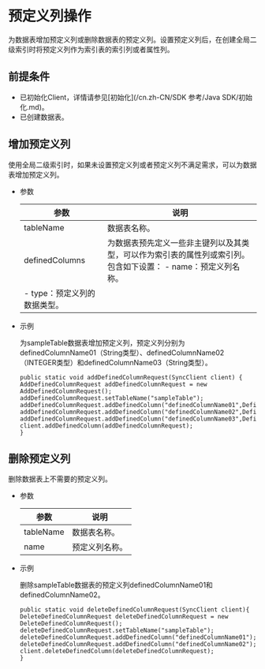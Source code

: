 # 预定义列操作

为数据表增加预定义列或删除数据表的预定义列。设置预定义列后，在创建全局二级索引时将预定义列作为索引表的索引列或者属性列。

## 前提条件

-   已初始化Client，详情请参见[初始化](/cn.zh-CN/SDK 参考/Java SDK/初始化.md)。
-   已创建数据表。

## 增加预定义列

使用全局二级索引时，如果未设置预定义列或者预定义列不满足需求，可以为数据表增加预定义列。

-   参数

    |参数|说明|
    |--|--|
    |tableName|数据表名称。|
    |definedColumns|为数据表预先定义一些非主键列以及其类型，可以作为索引表的属性列或索引列。包含如下设置：    -   name：预定义列名称。
    -   type：预定义列的数据类型。 |

-   示例

    为sampleTable数据表增加预定义列，预定义列分别为definedColumnName01（String类型）、definedColumnName02（INTEGER类型）和definedColumnName03（String类型）。

    ```
    public static void addDefinedColumnRequest(SyncClient client) {
    AddDefinedColumnRequest addDefinedColumnRequest = new AddDefinedColumnRequest();
    addDefinedColumnRequest.setTableName("sampleTable");
    addDefinedColumnRequest.addDefinedColumn("definedColumnName01",DefinedColumnType.STRING);
    addDefinedColumnRequest.addDefinedColumn("definedColumnName02",DefinedColumnType.INTEGER);
    addDefinedColumnRequest.addDefinedColumn("definedColumnName03",DefinedColumnType.STRING);
    client.addDefinedColumn(addDefinedColumnRequest);
    }
    ```


## 删除预定义列

删除数据表上不需要的预定义列。

-   参数

    |参数|说明|
    |--|--|
    |tableName|数据表名称。|
    |name|预定义列名称。|

-   示例

    删除sampleTable数据表的预定义列definedColumnName01和definedColumnName02。

    ```
    public static void deleteDefinedColumnRequest(SyncClient client){
    DeleteDefinedColumnRequest deleteDefinedColumnRequest = new DeleteDefinedColumnRequest();
    deleteDefinedColumnRequest.setTableName("sampleTable");
    deleteDefinedColumnRequest.addDefinedColumn("definedColumnName01");
    deleteDefinedColumnRequest.addDefinedColumn("definedColumnName02");
    client.deleteDefinedColumn(deleteDefinedColumnRequest);
    }
    ```


